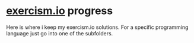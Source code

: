 # [exercism.io](http://exercism.io/) progress

Here is where i keep my exercism.io solutions.
For a specific programming language just go into one of the subfolders.
